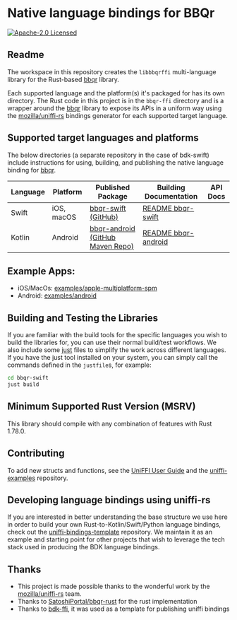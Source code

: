 # Native language bindings for BBQr

<p>
    <a href="https://github.com/bitcoinppl/bbqr-ffi/blob/master/LICENSE"><img alt="Apache-2.0 Licensed" src="https://img.shields.io/badge/Apache--2.0-blue.svg"/></a>
</p>

## Readme

The workspace in this repository creates the `libbbqrffi` multi-language library for the Rust-based
[bbqr] library.

Each supported language and the platform(s) it's packaged for has its own directory. The Rust code in this project is in the `bbqr-ffi` directory and is a wrapper around the [bbqr] library to expose its APIs in a uniform way using the [mozilla/uniffi-rs] bindings generator for each supported target language.

## Supported target languages and platforms

The below directories (a separate repository in the case of bdk-swift) include instructions for using, building, and publishing the native language binding for [bbqr].

| Language | Platform   | Published Package                  | Building Documentation | API Docs |
| -------- | ---------- | ---------------------------------- | ---------------------- | -------- |
| Swift    | iOS, macOS | [bbqr-swift (GitHub)]              | [README bbqr-swift]    |          |
| Kotlin   | Android    | [bbqr-android (GitHub Maven Repo)] | [README bbqr-android]  |          |

## Example Apps:

- iOS/MacOs: [examples/apple-multiplatform-spm](https://github.com/bitcoinppl/bbqr-ffi/tree/master/examples/apple-multiplatform-spm/QrDemo)
- Android: [examples/android](https://github.com/bitcoinppl/bbqr-ffi/tree/master/examples/android)

## Building and Testing the Libraries

If you are familiar with the build tools for the specific languages you wish to build the libraries for, you can use their normal build/test workflows. We also include some [just](https://just.systems/) files to simplify the work across different languages. If you have the just tool installed on your system, you can simply call the commands defined in the `justfile`s, for example:

```sh
cd bbqr-swift
just build
```

## Minimum Supported Rust Version (MSRV)

This library should compile with any combination of features with Rust 1.78.0.

## Contributing

To add new structs and functions, see the [UniFFI User Guide] and the [uniffi-examples] repository.

## Developing language bindings using uniffi-rs

If you are interested in better understanding the base structure we use here in order to build your own Rust-to-Kotlin/Swift/Python language bindings, check out the [uniffi-bindings-template](https://github.com/thunderbiscuit/uniffi-bindings-template) repository. We maintain it as an example and starting point for other projects that wish to leverage the tech stack used in producing the BDK language bindings.

## Thanks

- This project is made possible thanks to the wonderful work by the [mozilla/uniffi-rs] team.
- Thanks to [SatoshiPortal/bbqr-rust] for the rust implementation
- Thanks to [bdk-ffi], it was used as a template for publishing uniffi bindings

[bbqr]: https://github.com/satoshiportal/bbqr-rust
[bbqr-swift]: https://github.com/bitcoinppl/bbqr-swift
[Kotlin]: https://kotlinlang.org/
[Android Studio]: https://developer.android.com/studio/
[mozilla/uniffi-rs]: https://github.com/mozilla/uniffi-rs
[uniffi-rs]: https://github.com/mozilla/uniffi-rs
[bbqr-swift (Github)]: https://github.com/bitcoinppl/bbqr-swift
[README bbqr-swift]: https://github.com/bitcoinppl/bbqr-swift
[README bbqr-android]: https://github.com/bitcoinppl/bbqr-ffi/tree/master/bbqr-android
[SatoshiPortal/bbqr-rust]: https://github.com/satoshiportal/bbqr-rust
[UniFFI User Guide]: https://mozilla.github.io/uniffi-rs/
[uniffi-examples]: https://thunderbiscuit.github.io/uniffi-examples/
[bdk-ffi]: https://github.com/bitcoindevkit/bdk-ffi
[bbqr-android (GitHub Maven Repo)]: https://github.com/bitcoinppl/bbqr-ffi/packages/2175804
